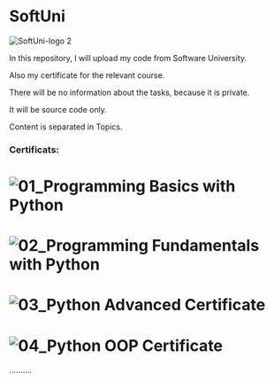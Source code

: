 # SoftUni

![SoftUni-logo 2](https://github.com/Zeus097/SoftUni/assets/142613528/61b8da4c-0e94-4abb-a5dc-4727634faa0f)


In this repository, I will upload my code from Software University.

Also my certificate for the relevant course.

There will be no information about the tasks, because it is private.

It will be source code only.

Content is separated in Topics.

### Certificats:


# ![01_Programming Basics with Python](https://github.com/user-attachments/assets/be582a7b-58cd-4432-8901-ac3dbbf9e974)

# ![02_Programming Fundamentals with Python](https://github.com/user-attachments/assets/552f1244-f803-4301-ae7c-ca81427e4271)

# ![03_Python Advanced Certificate](https://github.com/user-attachments/assets/e78b1502-138d-442d-9506-8cfafecc19e2)

# ![04_Python OOP Certificate](https://github.com/user-attachments/assets/512dcb73-59a6-47d4-962e-96ea66e37820)

..........












